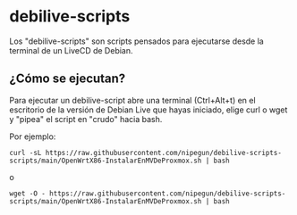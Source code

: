 # debilive-scripts

Los "debilive-scripts" son scripts pensados para ejecutarse desde la terminal de un LiveCD de Debian.

## ¿Cómo se ejecutan?

Para ejecutar un debilive-script abre una terminal (Ctrl+Alt+t) en el escritorio de la versión de Debian Live que hayas iniciado, elige curl o wget y "pipea" el script en "crudo" hacia bash.

Por ejemplo:


```
curl -sL https://raw.githubusercontent.com/nipegun/debilive-scripts-scripts/main/OpenWrtX86-InstalarEnMVDeProxmox.sh | bash
```

o

```
wget -O - https://raw.githubusercontent.com/nipegun/debilive-scripts-scripts/main/OpenWrtX86-InstalarEnMVDeProxmox.sh | bash
```
